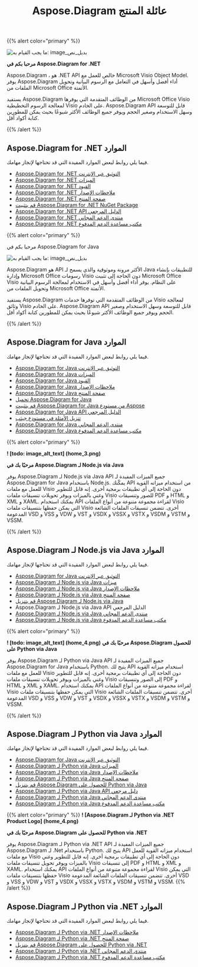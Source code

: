 ﻿---
title: Aspose.Diagram عائلة المنتج
type: docs
description: يوفر Aspose.Diagram تحويلات تنسيقات ملفات Visio للصور وتنسيقات PDF و HTML و XML و XAML. تتضمن تنسيقات الملفات الشائعة المدعومة VSD و VSS و VDW و VST و VSDX و VSSX و VSTX و VSDM و VSTM و VSSM.
weight: 10
url: /ar/
---
{{% alert color="primary" %}}

![ما يجب القيام به: image_بديل_نص](home_1.png)

**مرحبا بكم في Aspose.Diagram for .NET**

Aspose.Diagram ، هو .NET API خالص للعمل مع Microsoft Visio Object Model. يوفر Aspose.Diagram أداء أفضل وأسهل في التعامل مع الرسوم البيانية وتحويل الملفات من Microsoft Office الأتمتة.

 يستفيد Aspose.Diagram من الوظائف المتقدمة التي يوفرها Microsoft Office Visio لمعالجة الرسوم التخطيطية Visio على الخادم. Aspose.Diagram API قابل للتوسعة وسهل الاستخدام وصغير الحجم ويوفر جميع الوظائف الأكثر شيوعًا بحيث يمكن للمطورين كتابة أكواد أقل.

{{% /alert %}}
## **Aspose.Diagram for .NET الموارد**
فيما يلي روابط لبعض الموارد المفيدة التي قد تحتاجها لإنجاز مهامك.

- [Aspose.Diagram for .NET التوثيق عبر الإنترنت](/diagram/ar/net/)
- [Aspose.Diagram for .NET الميزات](/diagram/ar/net/feature-list/)
- [Aspose.Diagram for .NET القيود](/diagram/ar/net/why-not-automation/)
- [Aspose.Diagram for .NET ملاحظات الإصدار](https://releases.aspose.com/diagram/net/release-notes/)
- [Aspose.Diagram for .NET صفحة المنتج](https://products.aspose.com/diagram/net/)
- [قم بتثبيت Aspose.Diagram for .NET NuGet Package](https://www.nuget.org/packages/Aspose.Diagram/)
- [Aspose.Diagram for .NET API الدليل المرجعي](https://reference.aspose.com/diagram/net)
- [Aspose.Diagram for .NET منتدى الدعم المجاني](https://forum.aspose.com/c/diagram/17)
- [Aspose.Diagram for .NET مكتب مساعدة الدعم المدفوع](https://helpdesk.aspose.com/)

{{% alert color="primary" %}}

مرحبا بكم في Aspose.Diagram for Java

![ما يجب القيام به: image_بديل_نص](home_2.png)

Aspose.Diagram هو API الأكثر مرونة وموثوقية والذي يسمح لـ Java للتطبيقات بإنشاء وإدارة Microsoft Office رسومات Visio دون الحاجة إلى تثبيت Microsoft Office Visio على النظام. يوفر أداء أفضل وأسهل في الاستخدام لمعالجة الرسوم البيانية وتحويل الملفات من Microsoft Office الأتمتة.

يستفيد Aspose.Diagram من الوظائف المتقدمة التي توفرها خدمات Visio لمعالجة وثائق Visio على الخادم. Aspose.Diagram API قابل للتوسعة وسهل الاستخدام وصغير الحجم ويوفر جميع الوظائف الأكثر شيوعًا بحيث يمكن للمطورين كتابة أكواد أقل.

{{% /alert %}}
## **Aspose.Diagram for Java الموارد**
فيما يلي روابط لبعض الموارد المفيدة التي قد تحتاجها لإنجاز مهامك.

- [Aspose.Diagram for Java التوثيق عبر الإنترنت](/diagram/ar/java/)
- [Aspose.Diagram for Java الميزات](/diagram/ar/java/feature-list/)
- [Aspose.Diagram for Java القيود](/diagram/ar/java/evaluate-aspose-diagram/)
- [Aspose.Diagram for Java ملاحظات الإصدار](https://releases.aspose.com/diagram/java/release-notes/)
- [Aspose.Diagram for Java صفحة المنتج](https://products.aspose.com/diagram/java/)
- [تحميل Aspose.Diagram for Java](https://releases.aspose.com/java/repo/com/aspose/aspose-diagram/)
- [قم بتثبيت Aspose.Diagram for Java من مستودع Aspose](/diagram/ar/java/installation/)
- [Aspose.Diagram for Java API الدليل المرجعي](https://reference.aspose.com/diagram/java)
- [تنزيل الأمثلة في مستودع جيثب](https://github.com/aspose-diagram/Aspose.Diagram-for-Java)
- [Aspose.Diagram for Java منتدى الدعم المجاني](https://forum.aspose.com/c/diagram/17)
- [Aspose.Diagram for Java مكتب مساعدة الدعم المدفوع](https://helpdesk.aspose.com/)


{{% alert color="primary" %}}

**! [todo: image_alt_text] (home_3.png)**

**مرحبًا بك في Aspose.Diagram لـ Node.js via Java**

يوفر Aspose.Diagram لـ Node.js via Java API جميع الميزات المفيدة لـ Aspose.Diagram for Java باستخدام Node.js. يمكّنك API من استخدام ميزاته القوية للعمل مع ملفات Visio دون الحاجة إلى أي تطبيقات برمجية أخرى. إنه قابل للتطوير وغني بالميزات ويوفر تحويلات تنسيقات ملفات Visio للصور وتنسيقات PDF و HTML و XML و XAML. يمكنك استخدام API لقراءة مجموعة متنوعة من أنواع الملفات Visio التي يمكن حفظها بتنسيقات ملفات Visio أخرى. تتضمن تنسيقات الملفات الشائعة المدعومة VSD و VSS و VDW و VST و VSDX و VSSX و VSTX و VSDM و VSTM و VSSM.

{{% /alert %}}
## **Aspose.Diagram لـ Node.js via Java الموارد**
فيما يلي روابط لبعض الموارد المفيدة التي قد تحتاجها لإنجاز مهامك.

- [Aspose.Diagram for Java التوثيق عبر الإنترنت](/diagram/ar/nodejsjava/)
- [Aspose.Diagram لـ Node.js via Java ميزات](/diagram/ar/java/aspose-diagram-for-node-js-via-java-features/)
- [Aspose.Diagram لـ Node.js via Java ملاحظات الإصدار](https://releases.aspose.com/diagram/nodejs/release-notes/)
- [Aspose.Diagram لـ Node.js via Java صفحة المنتج](https://products.aspose.com/diagram/nodejs-java/)
- [قم بتنزيل Aspose.Diagram لـ Node.js via Java](https://releases.aspose.com/diagram/nodejs/)
- Aspose.Diagram لـ Node.js via Java API الدليل المرجعي
- [Aspose.Diagram لـ Node.js via Java منتدى الدعم المجاني](https://forum.aspose.com/c/diagram/17)
- [Aspose.Diagram لـ Node.js via Java مكتب مساعدة الدعم المدفوع](https://helpdesk.aspose.com/)

{{% alert color="primary" %}}

**! [todo: image_alt_text] (home_4.png)**
**مرحبًا بك في Aspose.Diagram للحصول على Python via Java**

يوفر Aspose.Diagram لـ Python via Java API جميع الميزات المفيدة لـ Aspose.Diagram for Java باستخدام Python. يتيح لك API استخدام ميزاته القوية للعمل مع ملفات Visio دون الحاجة إلى أي تطبيقات برمجية أخرى. إنه قابل للتطوير وغني بالميزات ويوفر تحويلات تنسيقات ملفات Visio إلى الصور وتنسيقات PDF و HTML و XML و XAML. يمكنك استخدام API لقراءة مجموعة متنوعة من أنواع الملفات Visio التي يمكن حفظها بتنسيقات ملفات Visio أخرى. تتضمن تنسيقات الملفات الشائعة المدعومة VSD و VSS و VDW و VST و VSDX و VSSX و VSTX و VSDM و VSTM و VSSM.

{{% /alert %}}
## **Aspose.Diagram لـ Python via Java الموارد**
فيما يلي روابط لبعض الموارد المفيدة التي قد تحتاجها لإنجاز مهامك.

- [Aspose.Diagram for Java التوثيق عبر الإنترنت](/diagram/ar/pythonjava/)
- [Aspose.Diagram لـ Python via Java الميزات](/diagram/ar/java/feature-list/)
- [Aspose.Diagram لـ Python via Java ملاحظات الإصدار](https://releases.aspose.com/diagram/python-java/release-notes/)
- [Aspose.Diagram لـ Python via Java صفحة المنتج](https://products.aspose.com/diagram/python-java/)
- [قم بتنزيل Aspose.Diagram للحصول على Python via Java](https://releases.aspose.com/diagram/python-java/)
- [Aspose.Diagram لـ Python via Java API دليل مرجعي](https://reference.aspose.com/diagram/python)
- [Aspose.Diagram لـ Python via Java منتدى الدعم المجاني](https://forum.aspose.com/c/diagram/17)
- [Aspose.Diagram لـ Python via Java مكتب مساعدة الدعم المدفوع](https://helpdesk.aspose.com/)

{{% alert color="primary" %}}
**! [Aspose.Diagram لـ Python via .NET Product Logo] (home_4.png)**

**مرحبًا بك في Aspose.Diagram للحصول على Python via .NET**

يوفر Aspose.Diagram لـ Python via .NET API جميع الميزات المفيدة لـ Aspose.Diagram لـ .Net باستخدام Python. يتيح لك API استخدام ميزاته القوية للعمل مع ملفات Visio دون الحاجة إلى أي تطبيقات برمجية أخرى. إنه قابل للتطوير وغني بالميزات ويوفر تحويل تنسيقات ملفات Visio إلى تنسيقات PDF و HTML و XML و XAML. يمكنك استخدام API لقراءة مجموعة متنوعة من أنواع الملفات Visio التي يمكن حفظها بتنسيقات ملفات Visio أخرى. تتضمن تنسيقات الملفات الشائعة المدعومة VSD و VSS و VDW و VST و VSDX و VSSX و VSTX و VSDM و VSTM و VSSM.
{{% /alert %}}

## **Aspose.Diagram لـ Python via .NET الموارد**

فيما يلي روابط لبعض الموارد المفيدة التي قد تحتاجها لإنجاز مهامك.

- [Aspose.Diagram لـ Python via .NET ملاحظات الإصدار](https://releases.aspose.com/diagram/python-net/release-notes/)
- [Aspose.Diagram لـ Python via .NET صفحة المنتج](https://products.aspose.com/diagram/python-net/)
- [قم بتنزيل Aspose.Diagram للحصول على Python via .NET](https://releases.aspose.com/diagram/python-net/)
- [Aspose.Diagram لـ Python via .NET منتدى الدعم المجاني](https://forum.aspose.com/c/diagram/17)
- [Aspose.Diagram لـ Python via .NET مكتب مساعدة الدعم المدفوع](https://helpdesk.aspose.com/)
